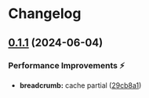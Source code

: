 # Changelog

## [0.1.1](https://github.com/hbstack/gallery/compare/modules/breadcrumb/v0.1.0...modules/breadcrumb/v0.1.1) (2024-06-04)


### Performance Improvements ⚡️

* **breadcrumb:** cache partial ([29cb8a1](https://github.com/hbstack/gallery/commit/29cb8a1bc4e9c98f90cafc569726e49b7d2fd369))
